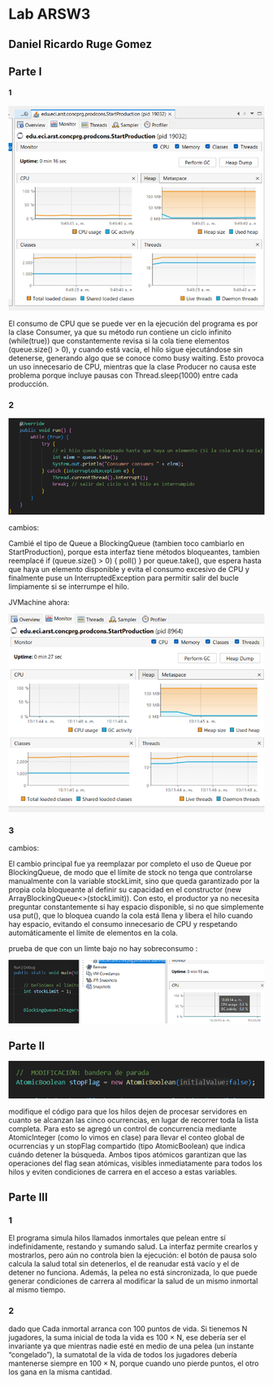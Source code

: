 
# Lab ARSW3

## Daniel Ricardo Ruge Gomez

## Parte I

#### 1

![alt text](image.png)

El consumo de CPU que se puede ver en la ejecución del programa es por la clase Consumer, ya que su método run contiene un ciclo infinito (while(true)) que constantemente revisa si la cola tiene elementos (queue.size() > 0), y cuando está vacía, el hilo sigue ejecutándose sin detenerse, generando algo que se conoce como busy waiting. Esto provoca un uso innecesario de CPU, mientras que la clase Producer no causa este problema porque incluye pausas con Thread.sleep(1000) entre cada producción.


### 2 

![alt text](image-1.png)

cambios: 

Cambié el tipo de Queue<Integer> a BlockingQueue<Integer> (tambien toco cambiarlo en StartProduction), porque esta interfaz tiene métodos bloqueantes, tambien reemplacé if (queue.size() > 0) { poll() } por queue.take(), que espera hasta que haya un elemento disponible y evita el consumo excesivo de CPU y finalmente puse un InterruptedException para permitir salir del bucle limpiamente si se interrumpe el hilo.


JVMachine ahora: 


![alt text](image-2.png)


### 3

cambios:

El cambio principal fue ya reemplazar por completo el uso de Queue por BlockingQueue, de modo que el límite de stock no tenga que controlarse manualmente con la variable stockLimit, sino que queda garantizado por la propia cola bloqueante al definir su capacidad en el constructor (new ArrayBlockingQueue<>(stockLimit)). Con esto, el productor ya no necesita preguntar constantemente si hay espacio disponible, si no que simplemente usa put(), que lo bloquea cuando la cola está llena y libera el hilo cuando hay espacio, evitando el consumo innecesario de CPU y respetando automáticamente el límite de elementos en la cola.


prueba de que con un limte bajo no hay sobreconsumo : 

![alt text](image-3.png)


## Parte II

![alt text](image-4.png)


 modifique el código para que los hilos dejen de procesar servidores en cuanto se alcanzan las cinco ocurrencias, en lugar de recorrer toda la lista completa. Para esto se agregó un control de concurrencia mediante AtomicInteger (como lo vimos en clase) para llevar el conteo global de ocurrencias y un stopFlag compartido (tipo AtomicBoolean) que indica cuándo detener la búsqueda. Ambos tipos atómicos garantizan que las operaciones del flag sean atómicas, visibles inmediatamente para todos los hilos y eviten condiciones de carrera en el acceso a estas variables.


 ## Parte III

 ### 1

 El programa simula hilos llamados inmortales que pelean entre sí indefinidamente, restando y sumando salud. La interfaz permite crearlos y mostrarlos, pero aún no controla bien la ejecución: el botón de pausa solo calcula la salud total sin detenerlos, el de reanudar está vacío y el de detener no funciona. Además, la pelea no está sincronizada, lo que puede generar condiciones de carrera al modificar la salud de un mismo inmortal al mismo tiempo.

 ### 2 
 
dado que Cada inmortal arranca con 100 puntos de vida. Si tienemos N jugadores, la suma inicial de toda la vida es 100 × N,
ese debería ser el invariante ya que mientras nadie esté en medio de una pelea (un instante “congelado”), la sumatotal de la vida de todos los jugadores debería mantenerse siempre en 100 × N, porque cuando uno pierde puntos, el otro los gana en la misma cantidad.